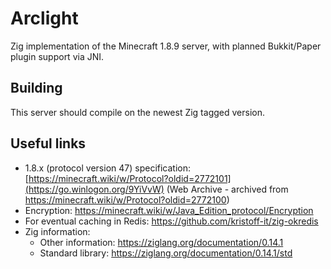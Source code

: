 # Arclight

Zig implementation of the Minecraft 1.8.9 server, with planned Bukkit/Paper plugin support via JNI.

## Building

This server should compile on the newest Zig tagged version.

## Useful links

- 1.8.x (protocol version 47) specification: [https://minecraft.wiki/w/Protocol?oldid=2772101](https://go.winlogon.org/9YiVvW) (Web Archive - archived from <https://minecraft.wiki/w/Protocol?oldid=2772100>)
- Encryption: <https://minecraft.wiki/w/Java_Edition_protocol/Encryption>
- For eventual caching in Redis: <https://github.com/kristoff-it/zig-okredis>
- Zig information:
  - Other information: <https://ziglang.org/documentation/0.14.1>
  - Standard library: <https://ziglang.org/documentation/0.14.1/std>
